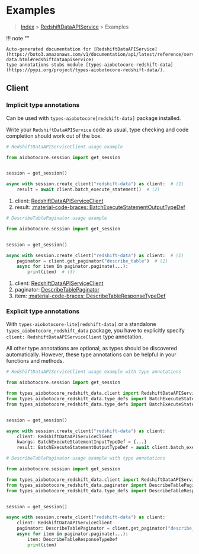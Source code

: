 # Examples

> [Index](../README.md) > [RedshiftDataAPIService](./README.md) > Examples

!!! note ""

    Auto-generated documentation for [RedshiftDataAPIService](https://boto3.amazonaws.com/v1/documentation/api/latest/reference/services/redshift-data.html#redshiftdataapiservice)
    type annotations stubs module [types-aiobotocore-redshift-data](https://pypi.org/project/types-aiobotocore-redshift-data/).

## Client

### Implicit type annotations

Can be used with `types-aiobotocore[redshift-data]` package installed.

Write your `RedshiftDataAPIService` code as usual,
type checking and code completion should work out of the box.



```python
# RedshiftDataAPIServiceClient usage example

from aiobotocore.session import get_session


session = get_session()

async with session.create_client("redshift-data") as client:  # (1)
    result = await client.batch_execute_statement()  # (2)
```

1. client: [RedshiftDataAPIServiceClient](./client.md)
2. result: [:material-code-braces: BatchExecuteStatementOutputTypeDef](./type_defs.md#batchexecutestatementoutputtypedef) 



```python
# DescribeTablePaginator usage example

from aiobotocore.session import get_session


session = get_session()

async with session.create_client("redshift-data") as client:  # (1)
    paginator = client.get_paginator("describe_table")  # (2)
    async for item in paginator.paginate(...):
        print(item)  # (3)
```

1. client: [RedshiftDataAPIServiceClient](./client.md)
2. paginator: [DescribeTablePaginator](./paginators.md#describetablepaginator)
3. item: [:material-code-braces: DescribeTableResponseTypeDef](./type_defs.md#describetableresponsetypedef) 




### Explicit type annotations

With `types-aiobotocore-lite[redshift-data]`
or a standalone `types_aiobotocore_redshift_data` package, you have to explicitly specify
`client: RedshiftDataAPIServiceClient` type annotation.

All other type annotations are optional, as types should be discovered automatically.
However, these type annotations can be helpful in your functions and methods.


```python
# RedshiftDataAPIServiceClient usage example with type annotations

from aiobotocore.session import get_session

from types_aiobotocore_redshift_data.client import RedshiftDataAPIServiceClient
from types_aiobotocore_redshift_data.type_defs import BatchExecuteStatementOutputTypeDef
from types_aiobotocore_redshift_data.type_defs import BatchExecuteStatementInputTypeDef


session = get_session()

async with session.create_client("redshift-data") as client:
    client: RedshiftDataAPIServiceClient
    kwargs: BatchExecuteStatementInputTypeDef = {...}
    result: BatchExecuteStatementOutputTypeDef = await client.batch_execute_statement(**kwargs)
```



```python
# DescribeTablePaginator usage example with type annotations

from aiobotocore.session import get_session

from types_aiobotocore_redshift_data.client import RedshiftDataAPIServiceClient
from types_aiobotocore_redshift_data.paginator import DescribeTablePaginator
from types_aiobotocore_redshift_data.type_defs import DescribeTableResponseTypeDef


session = get_session()

async with session.create_client("redshift-data") as client:
    client: RedshiftDataAPIServiceClient
    paginator: DescribeTablePaginator = client.get_paginator("describe_table")
    async for item in paginator.paginate(...):
        item: DescribeTableResponseTypeDef
        print(item)
```


